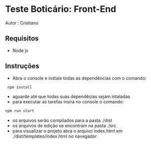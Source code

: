 # Teste Boticário: Front-End
Autor : Cristiano

## Requisitos
- Node js

## Instruções
- Abra o console e instale todas as dependências com o comando:
```bash
 npm install
```
- aguarde até que todas suas dependêcias sejam intaladas
- para executar as tarefas insira no console o comando:
```bash
npm run start
```
- os arquivos serão compilados para a pasta ./dist
- os arquivos de edição se encontram na pasta ./src
- para visualizar o projeto abra o arquivo index.html em ./dist/templates/index.html no navegador
